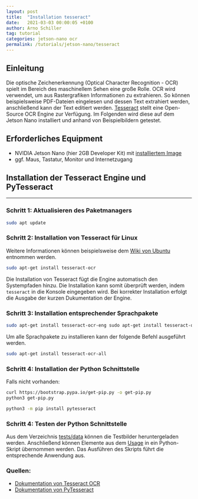 ```yaml
---
layout: post
title:  "Installation tesseract"
date:   2021-03-03 00:00:05 +0100
author: Arno Schiller
tag: tutorial 
categories: jetson-nano ocr  
permalink: /tutorials/jetson-nano/tesseract 
---
```


## Einleitung
Die optische Zeichenerkennung (Optical Character Recognition - OCR) spielt im Bereich des maschinellem Sehen eine große Rolle. OCR wird verwendet, um aus Rastergrafiken Informationen zu extrahieren. So können beispielsweise PDF-Dateien eingelesen und dessen Text extrahiert werden, anschließend kann der Text editiert werden. 
[Tesseract](https://github.com/tesseract-ocr/tesseract) stellt eine Open-Source OCR Engine zur Verfügung. Im Folgenden wird diese auf dem Jetson Nano installiert und anhand von Beispielbildern getestet. 

## Erforderliches Equipment 
- NVIDIA Jetson Nano (hier 2GB Developer Kit) mit [installiertem Image](https://developer.nvidia.com/embedded/learn/get-started-jetson-nano-2gb-devkit#write)
- ggf. Maus, Tastatur, Monitor und Internetzugang 

## Installation der Tesseract Engine und PyTesseract
---
### Schritt 1: Aktualisieren des Paketmanagers 

```bash
sudo apt update
```

### Schritt 2: Installation von Tesseract für Linux
Weitere Informationen können beispielsweise dem [Wiki von Ubuntu](https://wiki.ubuntuusers.de/tesseract-ocr/) entnommen werden. 
```bash
sudo apt-get install tesseract-ocr 
```
Die Installation von Tesseract fügt die Engine automatisch den Systempfaden hinzu. Die Installation kann somit überprüft werden, indem ```tesseract``` in die Konsole eingegeben wird. Bei korrekter Installation erfolgt die Ausgabe der kurzen Dukumentation der Engine. 

### Schritt 3: Installation entsprechender Sprachpakete 
```bash
sudo apt-get install tesseract-ocr-eng sudo apt-get install tesseract-ocr-deu
```
Um alle Sprachpakete zu installieren kann der folgende Befehl ausgeführt werden.
```bash
sudo apt-get install tesseract-ocr-all
```

### Schritt 4: Installation der Python Schnittstelle
Falls nicht vorhanden:
```bash
curl https://bootstrap.pypa.io/get-pip.py -o get-pip.py
python3 get-pip.py
```

```bash
python3 -m pip install pytesseract
```

### Schritt 4: Testen der Python Schnittstelle
Aus dem Verzeichnis [tests/data](https://github.com/madmaze/pytesseract/tree/master/tests/data) können die Testbilder heruntergeladen werden. Anschließend können Elemente aus dem [Usage](https://pypi.org/project/pytesseract/#description) in ein Python-Skript übernommen werden. Das Ausführen des Skripts führt die entsprechende Anwendung aus.  



### Quellen:
- [Dokumentation von Tesseract OCR](https://tesseract-ocr.github.io/)
- [Dokumentation von PyTesseract](https://pypi.org/project/pytesseract/)